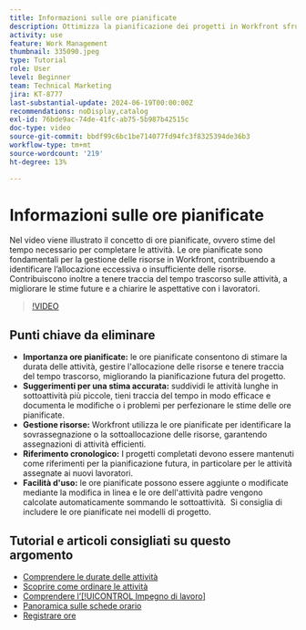 ```yaml
---
title: Informazioni sulle ore pianificate
description: Ottimizza la pianificazione dei progetti in Workfront sfruttando le ore pianificate per stimare la durata, gestire le risorse, tenere traccia dei tempi, utilizzare riferimenti storici e semplificare le assegnazioni.
activity: use
feature: Work Management
thumbnail: 335090.jpeg
type: Tutorial
role: User
level: Beginner
team: Technical Marketing
jira: KT-8777
last-substantial-update: 2024-06-19T00:00:00Z
recommendations: noDisplay,catalog
exl-id: 76bde9ac-74de-41fc-ab75-5b987b42515c
doc-type: video
source-git-commit: bbdf99c6bc1be714077fd94fc3f8325394de36b3
workflow-type: tm+mt
source-wordcount: '219'
ht-degree: 13%

---
```


# Informazioni sulle ore pianificate

Nel video viene illustrato il concetto di ore pianificate, ovvero stime del tempo necessario per completare le attività.
Le ore pianificate sono fondamentali per la gestione delle risorse in Workfront, contribuendo a identificare l’allocazione eccessiva o insufficiente delle risorse.
Contribuiscono inoltre a tenere traccia del tempo trascorso sulle attività, a migliorare le stime future e a chiarire le aspettative con i lavoratori.


>[!VIDEO](https://video.tv.adobe.com/v/335090/?quality=12&learn=on&enablevpops=1)


## Punti chiave da eliminare

* **Importanza ore pianificate:** le ore pianificate consentono di stimare la durata delle attività, gestire l&#39;allocazione delle risorse e tenere traccia del tempo trascorso, migliorando la pianificazione futura del progetto. &#x200B;
* **Suggerimenti per una stima accurata:** suddividi le attività lunghe in sottoattività più piccole, tieni traccia del tempo in modo efficace e documenta le modifiche o i problemi per perfezionare le stime delle ore pianificate. &#x200B;
* **Gestione risorse:** Workfront utilizza le ore pianificate per identificare la sovrassegnazione o la sottoallocazione delle risorse, garantendo assegnazioni di attività efficienti. &#x200B;
* **Riferimento cronologico:** I progetti completati devono essere mantenuti come riferimenti per la pianificazione futura, in particolare per le attività assegnate ai nuovi lavoratori. &#x200B;
* **Facilità d&#39;uso:** le ore pianificate possono essere aggiunte o modificate mediante la modifica in linea e le ore dell&#39;attività padre vengono calcolate automaticamente sommando le sottoattività. &#x200B; Si consiglia di includere le ore pianificate nei modelli di progetto. &#x200B;


## Tutorial e articoli consigliati su questo argomento

* [Comprendere le durate delle attività](/help/manage-work/tasks/understand-task-durations.md)
* [Scoprire come ordinare le attività](/help/manage-work/tasks/learn-to-sequence-tasks.md)
* [Comprendere l’[!UICONTROL Impegno di lavoro]](/help/manage-work/tasks/understand-work-effort.md)
* [Panoramica sulle schede orario](https://experienceleague.adobe.com/it/docs/workfront/using/timesheets/details/timesheets-overview)
* [Registrare ore](https://experienceleague.adobe.com/it/docs/workfront/using/timesheets/create-and-manage-timesheets-in-adobe-workfront/log-time)
